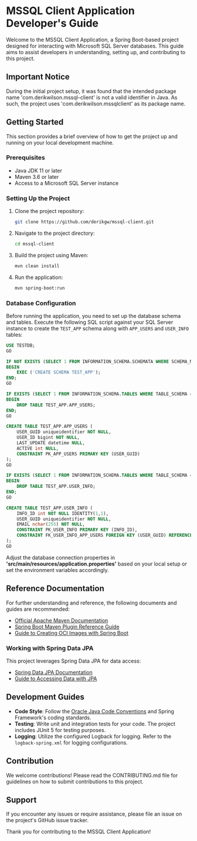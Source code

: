 # MSSQL Client Application Developer's Guide

Welcome to the MSSQL Client Application, a Spring Boot-based project designed for interacting with Microsoft SQL Server databases. This guide aims to assist developers in understanding, setting up, and contributing to this project.

## Important Notice

During the initial project setup, it was found that the intended package name 'com.derikwilson.mssql-client' is not a valid identifier in Java. As such, the project uses 'com.derikwilson.mssqlclient' as its package name.

## Getting Started

This section provides a brief overview of how to get the project up and running on your local development machine.

### Prerequisites

- Java JDK 11 or later
- Maven 3.6 or later
- Access to a Microsoft SQL Server instance

### Setting Up the Project

1. Clone the project repository:
   ```bash
   git clone https://github.com/derikgw/mssql-client.git
   ```
2. Navigate to the project directory:
   ```bash
   cd mssql-client
   ```
3. Build the project using Maven:
   ```bash
   mvn clean install
   ```
4. Run the application:
   ```bash
   mvn spring-boot:run
   ```

### Database Configuration

Before running the application, you need to set up the database schema and tables. Execute the following SQL script against your SQL Server instance to create the `TEST_APP` schema along with `APP_USERS` and `USER_INFO` tables:

```sql
USE TESTDB;
GO

IF NOT EXISTS (SELECT 1 FROM INFORMATION_SCHEMA.SCHEMATA WHERE SCHEMA_NAME = 'TEST_APP')
BEGIN
    EXEC ('CREATE SCHEMA TEST_APP');
END;
GO

IF EXISTS (SELECT 1 FROM INFORMATION_SCHEMA.TABLES WHERE TABLE_SCHEMA = 'TEST_APP' AND TABLE_NAME = 'APP_USERS')
BEGIN
    DROP TABLE TEST_APP.APP_USERS;
END;
GO

CREATE TABLE TEST_APP.APP_USERS (
    USER_GUID uniqueidentifier NOT NULL,
    USER_ID bigint NOT NULL,
    LAST_UPDATE datetime NULL,
    ACTIVE int NULL,
    CONSTRAINT PK_APP_USERS PRIMARY KEY (USER_GUID)
);
GO

IF EXISTS (SELECT 1 FROM INFORMATION_SCHEMA.TABLES WHERE TABLE_SCHEMA = 'TEST_APP' AND TABLE_NAME = 'USER_INFO')
BEGIN
    DROP TABLE TEST_APP.USER_INFO;
END;
GO

CREATE TABLE TEST_APP.USER_INFO (
    INFO_ID int NOT NULL IDENTITY(1,1),
    USER_GUID uniqueidentifier NOT NULL,
    EMAIL nchar(255) NOT NULL,
    CONSTRAINT PK_USER_INFO PRIMARY KEY (INFO_ID),
    CONSTRAINT FK_USER_INFO_APP_USERS FOREIGN KEY (USER_GUID) REFERENCES TEST_APP.APP_USERS (USER_GUID)
);
GO
```

Adjust the database connection properties in <b>'src/main/resources/application.properties'</b> based on your local setup or set the environment variables accordingly.

## Reference Documentation

For further understanding and reference, the following documents and guides are recommended:

- [Official Apache Maven Documentation](https://maven.apache.org/guides/index.html)
- [Spring Boot Maven Plugin Reference Guide](https://docs.spring.io/spring-boot/docs/current/maven-plugin/reference/html/)
- [Guide to Creating OCI Images with Spring Boot](https://docs.spring.io/spring-boot/docs/current/maven-plugin/reference/html/#build-image)

### Working with Spring Data JPA

This project leverages Spring Data JPA for data access:

- [Spring Data JPA Documentation](https://docs.spring.io/spring-boot/docs/current/reference/htmlsingle/index.html#data.sql.jpa-and-spring-data)
- [Guide to Accessing Data with JPA](https://spring.io/guides/gs/accessing-data-jpa/)

## Development Guides

- **Code Style**: Follow the [Oracle Java Code Conventions](https://www.oracle.com/java/technologies/javase/codeconventions-contents.html) and Spring Framework's coding standards.
- **Testing**: Write unit and integration tests for your code. The project includes JUnit 5 for testing purposes.
- **Logging**: Utilize the configured Logback for logging. Refer to the `logback-spring.xml` for logging configurations.

## Contribution

We welcome contributions! Please read the CONTRIBUTING.md file for guidelines on how to submit contributions to this project.

## Support

If you encounter any issues or require assistance, please file an issue on the project's GitHub issue tracker.

Thank you for contributing to the MSSQL Client Application!

